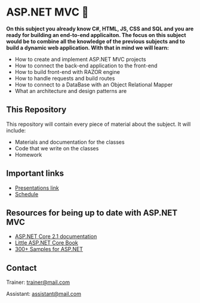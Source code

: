 # ASP.NET MVC 📕
**On this subject you already know C#, HTML, JS, CSS and SQL and you are ready for building an end-to-end applicaiton. The focus on this subject would be to combine all the knowledge of the previous subjects and to build a dynamic web application.  With that in mind we will learn:**
* How to create and implement ASP.NET MVC projects
* How to connect the back-end application to the front-end
* How to build front-end with RAZOR engine
* How to handle requests and build routes
* How to connect to a DataBase with an Object Relational Mapper
* What an architecture and design patterns are

## This Repository
This repository will contain every piece of material about the subject. It will include:
* Materials and documentation for the classes 
* Code that we write on the classes
* Homework

## Important links 
* [Presentations link](https://1drv.ms/u/s!Avm0QTH5BvHdgo5JPbfuUimniWRGUA?e=YL8FCx)
* [Schedule](https://drive.google.com/file/d/1GjxpXz2uikzPr192BU9JEl0BrqpN6nCn/view?fbclid=IwAR2juYCaGw9mKzfjdUA5D-DjObTbdHmbYIKwQ6Qb_kuOEksGWxbdK6pXUqk)

## Resources for being up to date with ASP.NET MVC
* [ASP.NET Core 2.1 documentation](https://docs.microsoft.com/en-us/aspnet/core/introduction-to-aspnet-core?view=aspnetcore-2.1)
* [Little ASP.NET Core Book](https://nbarbettini.gitbooks.io/little-asp-net-core-book/content/)
* [300+ Samples for ASP.NET](https://github.com/dodyg/practical-aspnetcore/tree/2.1-LTS)

## Contact
Trainer: trainer@mail.com

Assistant: assistant@mail.com
